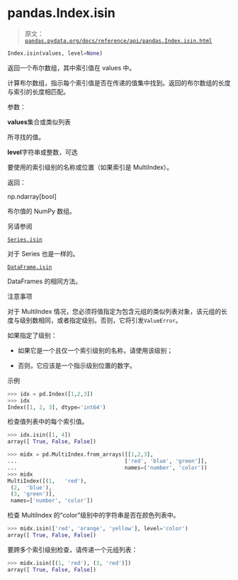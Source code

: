 # pandas.Index.isin

> 原文：[`pandas.pydata.org/docs/reference/api/pandas.Index.isin.html`](https://pandas.pydata.org/docs/reference/api/pandas.Index.isin.html)

```py
Index.isin(values, level=None)
```

返回一个布尔数组，其中索引值在 values 中。

计算布尔数组，指示每个索引值是否在传递的值集中找到。返回的布尔数组的长度与索引的长度相匹配。

参数：

**values**集合或类似列表

所寻找的值。

**level**字符串或整数，可选

要使用的索引级别的名称或位置（如果索引是 MultiIndex）。

返回：

np.ndarray[bool]

布尔值的 NumPy 数组。

另请参阅

[`Series.isin`](https://pandas.pydata.org/docs/reference/api/pandas.Series.isin.html#pandas.Series.isin "pandas.Series.isin")

对于 Series 也是一样的。

[`DataFrame.isin`](https://pandas.pydata.org/docs/reference/api/pandas.DataFrame.isin.html#pandas.DataFrame.isin "pandas.DataFrame.isin")

DataFrames 的相同方法。

注意事项

对于 MultiIndex 情况，您必须将值指定为包含元组的类似列表对象，该元组的长度与级别数相同，或者指定级别。否则，它将引发`ValueError`。

如果指定了级别：

+   如果它是一个且仅一个索引级别的名称，请使用该级别；

+   否则，它应该是一个指示级别位置的数字。

示例

```py
>>> idx = pd.Index([1,2,3])
>>> idx
Index([1, 2, 3], dtype='int64') 
```

检查值列表中的每个索引值。

```py
>>> idx.isin([1, 4])
array([ True, False, False]) 
```

```py
>>> midx = pd.MultiIndex.from_arrays([[1,2,3],
...                                  ['red', 'blue', 'green']],
...                                  names=('number', 'color'))
>>> midx
MultiIndex([(1,   'red'),
 (2,  'blue'),
 (3, 'green')],
 names=['number', 'color']) 
```

检查 MultiIndex 的“color”级别中的字符串是否在颜色列表中。

```py
>>> midx.isin(['red', 'orange', 'yellow'], level='color')
array([ True, False, False]) 
```

要跨多个索引级别检查，请传递一个元组列表：

```py
>>> midx.isin([(1, 'red'), (3, 'red')])
array([ True, False, False]) 
```
